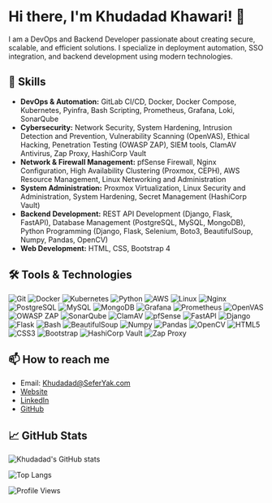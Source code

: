 # Hi there, I'm Khudadad Khawari! 👋

I am a DevOps and Backend Developer passionate about creating secure, scalable, and efficient solutions. I specialize in deployment automation, SSO integration, and backend development using modern technologies.

## 🚀 Skills
- **DevOps & Automation:** GitLab CI/CD, Docker, Docker Compose, Kubernetes, Pyinfra, Bash Scripting, Prometheus, Grafana, Loki, SonarQube
- **Cybersecurity:** Network Security, System Hardening, Intrusion Detection and Prevention, Vulnerability Scanning (OpenVAS), Ethical Hacking, Penetration Testing (OWASP ZAP), SIEM tools, ClamAV Antivirus, Zap Proxy, HashiCorp Vault
- **Network & Firewall Management:** pfSense Firewall, Nginx Configuration, High Availability Clustering (Proxmox, CEPH), AWS Resource Management, Linux Networking and Administration
- **System Administration:** Proxmox Virtualization, Linux Security and Administration, System Hardening, Secret Management (HashiCorp Vault)
- **Backend Development:** REST API Development (Django, Flask, FastAPI), Database Management (PostgreSQL, MySQL, MongoDB), Python Programming (Django, Flask, Selenium, Boto3, BeautifulSoup, Numpy, Pandas, OpenCV)
- **Web Development:** HTML, CSS, Bootstrap 4

## 🛠️ Tools & Technologies
![Git](https://img.shields.io/badge/-Git-black?style=flat-square&logo=git)
![Docker](https://img.shields.io/badge/-Docker-black?style=flat-square&logo=docker)
![Kubernetes](https://img.shields.io/badge/-Kubernetes-black?style=flat-square&logo=kubernetes)
![Python](https://img.shields.io/badge/-Python-black?style=flat-square&logo=python)
![AWS](https://img.shields.io/badge/-AWS-black?style=flat-square&logo=amazon-aws)
![Linux](https://img.shields.io/badge/-Linux-black?style=flat-square&logo=linux)
![Nginx](https://img.shields.io/badge/-Nginx-black?style=flat-square&logo=nginx)
![PostgreSQL](https://img.shields.io/badge/-PostgreSQL-black?style=flat-square&logo=postgresql)
![MySQL](https://img.shields.io/badge/-MySQL-black?style=flat-square&logo=mysql)
![MongoDB](https://img.shields.io/badge/-MongoDB-black?style=flat-square&logo=mongodb)
![Grafana](https://img.shields.io/badge/-Grafana-black?style=flat-square&logo=grafana)
![Prometheus](https://img.shields.io/badge/-Prometheus-black?style=flat-square&logo=prometheus)
![OpenVAS](https://img.shields.io/badge/-OpenVAS-black?style=flat-square&logo=openvas)
![OWASP ZAP](https://img.shields.io/badge/-OWASP%20ZAP-black?style=flat-square&logo=owasp)
![SonarQube](https://img.shields.io/badge/-SonarQube-black?style=flat-square&logo=sonarqube)
![ClamAV](https://img.shields.io/badge/-ClamAV-black?style=flat-square&logo=clamav)
![pfSense](https://img.shields.io/badge/-pfSense-black?style=flat-square&logo=pfsense)
![FastAPI](https://img.shields.io/badge/-FastAPI-black?style=flat-square&logo=fastapi)
![Django](https://img.shields.io/badge/-Django-black?style=flat-square&logo=django)
![Flask](https://img.shields.io/badge/-Flask-black?style=flat-square&logo=flask)
![Bash](https://img.shields.io/badge/-Bash-black?style=flat-square&logo=gnu-bash)
![BeautifulSoup](https://img.shields.io/badge/-BeautifulSoup-black?style=flat-square&logo=beautifulsoup)
![Numpy](https://img.shields.io/badge/-Numpy-black?style=flat-square&logo=numpy)
![Pandas](https://img.shields.io/badge/-Pandas-black?style=flat-square&logo=pandas)
![OpenCV](https://img.shields.io/badge/-OpenCV-black?style=flat-square&logo=opencv)
![HTML5](https://img.shields.io/badge/-HTML5-black?style=flat-square&logo=html5)
![CSS3](https://img.shields.io/badge/-CSS3-black?style=flat-square&logo=css3)
![Bootstrap](https://img.shields.io/badge/-Bootstrap-black?style=flat-square&logo=bootstrap)
![HashiCorp Vault](https://img.shields.io/badge/-HashiCorp%20Vault-black?style=flat-square&logo=hashicorp)
![Zap Proxy](https://img.shields.io/badge/-Zap%20Proxy-black?style=flat-square&logo=zap)

## 📫 How to reach me
- Email: Khudadad@SeferYak.com
- [Website](https://khawari.pythonanywhere.com)
- [LinkedIn](https://www.linkedin.com/in/KhudadadKhawari)
- [GitHub](https://github.com/KhudadadKhawari)

## 📈 GitHub Stats
![Khudadad's GitHub stats](https://github-readme-stats.vercel.app/api?username=KhudadadKhawari&show_icons=true&theme=radical)

![Top Langs](https://github-readme-stats.vercel.app/api/top-langs/?username=KhudadadKhawari&layout=compact&theme=radical)

![Profile Views](https://komarev.com/ghpvc/?username=KhudadadKhawari&color=blue)
